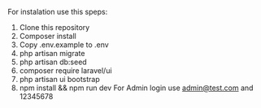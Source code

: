 For instalation use this speps:
1. Clone this repository
2. Composer install
3. Copy .env.example to .env
4. php artisan migrate
5. php artisan db:seed
6. composer require laravel/ui
7. php artisan ui bootstrap
8. npm install && npm run dev
For Admin login use admin@test.com and 12345678
